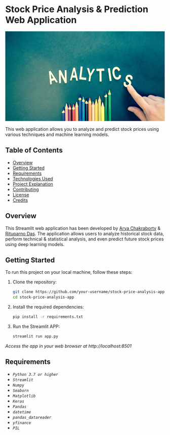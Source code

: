 # Stock Price Analysis & Prediction Web Application

![Stock Price Analysis & Prediction](stock2.jpg)

This web application allows you to analyze and predict stock prices using various techniques and machine learning models.

## Table of Contents
- [Overview](#overview)
- [Getting Started](#getting-started)
- [Requirements](#requirements)
- [Technologies Used](#technologies-used)
- [Project Explanation](#project-explanation)
- [Contributing](#contributing)
- [License](#license)
- [Credits](#credits)

## Overview

This Streamlit web application has been developed by [Arya Chakraborty](https://www.linkedin.com/in/arya-chakraborty-95a8411b2/) & [Rituparno Das](linkedin.com/in/rituparno-das-473a01198). The application allows users to analyze historical stock data, perform technical & statistical analysis, and even predict future stock prices using deep learning models.

## Getting Started

To run this project on your local machine, follow these steps:

1. Clone the repository:
   ```bash
   git clone https://github.com/your-username/stock-price-analysis-app.git
   cd stock-price-analysis-app

2. Install the required dependencies:
    ```bash
    pip install -r requirements.txt

3. Run the Streamlit APP:
    ```bash
    streamlit run app.py

*Access the app in your web browser at http://localhost:8501*

## Requirements

- *`Python 3.7 or higher`*
- *`Streamlit`*
- *`Numpy`*
- *`Seaborn`*
- *`Matplotlib`*
- *`Keras`*
- *`Pandas`*
- *`datetime`*
- *`pandas_datareader`*
- *`yfinance`*
- *`PIL`*

